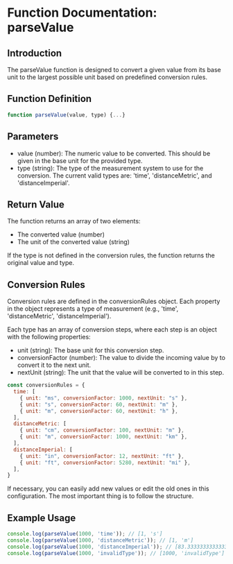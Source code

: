 # Function Documentation: parseValue
## Introduction
The parseValue function is designed to convert a given value from its base unit to the largest possible unit based on predefined conversion rules.

## Function Definition
```javascript
function parseValue(value, type) {...}
```

## Parameters
* value (number): The numeric value to be converted. This should be given in the base unit for the provided type.
* type (string): The type of the measurement system to use for the conversion. The current valid types are: 'time', 'distanceMetric', and 'distanceImperial'.

## Return Value
The function returns an array of two elements:

* The converted value (number)
* The unit of the converted value (string)

If the type is not defined in the conversion rules, the function returns the original value and type.

## Conversion Rules
Conversion rules are defined in the conversionRules object. Each property in the object represents a type of measurement (e.g., 'time', 'distanceMetric', 'distanceImperial').

Each type has an array of conversion steps, where each step is an object with the following properties:

* unit (string): The base unit for this conversion step.
* conversionFactor (number): The value to divide the incoming value by to convert it to the next unit.
* nextUnit (string): The unit that the value will be converted to in this step.
```javascript
const conversionRules = {
  time: [
    { unit: "ms", conversionFactor: 1000, nextUnit: "s" },
    { unit: "s", conversionFactor: 60, nextUnit: "m" },
    { unit: "m", conversionFactor: 60, nextUnit: "h" },
  ],
  distanceMetric: [
    { unit: "cm", conversionFactor: 100, nextUnit: "m" },
    { unit: "m", conversionFactor: 1000, nextUnit: "km" },
  ],
  distanceImperial: [
    { unit: "in", conversionFactor: 12, nextUnit: "ft" },
    { unit: "ft", conversionFactor: 5280, nextUnit: "mi" },
  ],
}
```

If necessary, you can easily add new values or edit the old ones in this configuration. The most important thing is to follow the structure.

## Example Usage
```javascript
console.log(parseValue(1000, 'time')); // [1, 's']
console.log(parseValue(1000, 'distanceMetric')); // [1, 'm']
console.log(parseValue(1000, 'distanceImperial')); // [83.33333333333333, 'ft']
console.log(parseValue(1000, 'invalidType')); // [1000, 'invalidType']
```

